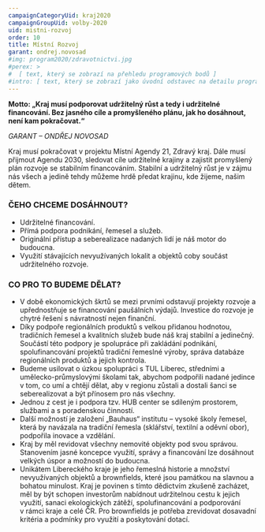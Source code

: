 ```yaml
---
campaignCategoryUid: kraj2020
campaignGroupUid: volby-2020
uid: mistni-rozvoj
order: 10
title: Místní Rozvoj
garant: ondrej.novosad
#img: program2020/zdravotnictvi.jpg
#perex: >
#  [ text, který se zobrazí na přehledu programových bodů ]
#intro: [ text, který se zobrazí jako úvodní odstavec na detailu programového bodu ]
---
```


__Motto: „Kraj musí podporovat udržitelný růst a tedy i udržitelné financování. Bez jasného cíle a promyšleného plánu, jak ho dosáhnout, není kam pokračovat.“__

_GARANT – ONDŘEJ NOVOSAD_ 

Kraj musí pokračovat v projektu Místní Agendy 21, Zdravý kraj. Dále musí přijmout Agendu 2030, sledovat cíle udržitelné krajiny a zajistit promyšlený plán rozvoje se stabilním financováním. Stabilní a udržitelný růst je v zájmu nás všech a jedině tehdy můžeme hrdě předat krajinu, kde žijeme, našim dětem.

### ČEHO CHCEME DOSÁHNOUT?

- Udržitelné financování. 
- Přímá podpora podnikání, řemesel a služeb.
- Originální přístup a seberealizace nadaných lidí je náš motor do budoucna. 
- Využití stávajících nevyužívaných lokalit a objektů coby součást udržitelného rozvoje.

 ### CO PRO TO BUDEME DĚLAT? 

- V době ekonomických škrtů se mezi prvními odstavují projekty rozvoje a upřednostňuje se financování paušálních výdajů. Investice do rozvoje je chytré řešení s návratností nejen finanční.
- Díky podpoře regionálních produktů s velkou přidanou hodnotou, tradičních řemesel a kvalitních služeb bude náš kraj stabilní a jedinečný. Součástí této podpory je spolupráce při zakládání podnikání, spolufinancování projektů tradiční řemeslné výroby, správa databáze regionálních produktů a jejich kontrola.
- Budeme usilovat o úzkou spolupráci s TUL Liberec, středními a umělecko-průmyslovými školami tak, abychom podpořili nadané jedince v tom, co umí a chtějí dělat, aby v regionu zůstali a dostali šanci se seberealizovat a být přínosem pro nás všechny. 
- Jednou z cest je i podpora tzv. HUB center se sdíleným prostorem, službami a s poradenskou činností.
- Další možností je založení „Bauhaus“ institutu – vysoké školy řemesel, která by navázala na tradiční řemesla (sklářství, textilní a oděvní obor), podpořila inovace a vzdělání.
- Kraj by měl revidovat všechny nemovité objekty pod svou správou. Stanovením jasné koncepce využití, správy a financování lze dosáhnout velkých úspor a možností do budoucna.
- Unikátem Libereckého kraje je jeho řemeslná historie a množství nevyužívaných objektů a brownfields, které jsou památkou na slavnou a bohatou minulost. Kraj je povinen s tímto dědictvím zkušeně zacházet, měl by být schopen investorům nabídnout udržitelnou cestu k jejich využití, sanaci ekologických zátěží, spolufinancování a podporování v rámci kraje a celé ČR. Pro brownfields je potřeba zrevidovat dosavadní kritéria a podmínky pro využití a poskytování dotací.	